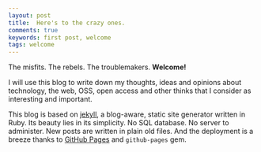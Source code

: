 ```yaml
---
layout: post
title:  Here's to the crazy ones.
comments: true
keywords: first post, welcome
tags: welcome
---
```


The misfits. The rebels. The troublemakers. **Welcome!**

I will use this blog to write down my thoughts, ideas and opinions about technology, the web, OSS, open access and other thinks that I consider as interesting and important.  
  
This blog is based on [jekyll](https://jekyllrb.com/), a blog-aware, static site generator written in Ruby.
Its beauty lies in its simplicity. No SQL database. No server to administer. New posts are written in plain old files. And the deployment is a breeze thanks to [GitHub Pages](https://pages.github.com/) and `github-pages` gem.
